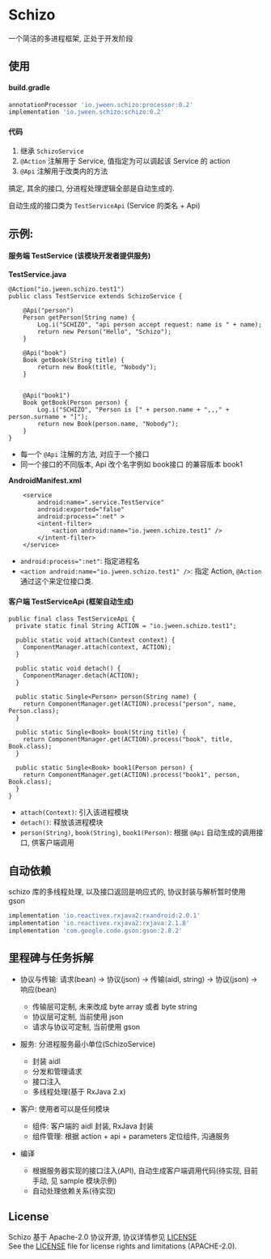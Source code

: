 # Schizo

一个简洁的多进程框架, 正处于开发阶段


## 使用

#### build.gradle

````groovy
annotationProcessor 'io.jween.schizo:processor:0.2'
implementation 'io.jween.schizo:schizo:0.2'
````

#### 代码

1. 继承 `SchizoService`
2. `@Action` 注解用于 Service, 值指定为可以调起该 Service 的 action
3. `@Api` 注解用于改类内的方法

搞定, 其余的接口, 分进程处理逻辑全部是自动生成的.

自动生成的接口类为 `TestServiceApi` (Service 的类名 + Api)

## 示例: 

#### 服务端 TestService (该模块开发者提供服务)

**TestService.java**

````
@Action("io.jween.schizo.test1")
public class TestService extends SchizoService {

    @Api("person")
    Person getPerson(String name) {
        Log.i("SCHIZO", "api person accept request: name is " + name);
        return new Person("Hello", "Schizo");
    }

    @Api("book")
    Book getBook(String title) {
        return new Book(title, "Nobody");
    }


    @Api("book1")
    Book getBook(Person person) {
        Log.i("SCHIZO", "Person is [" + person.name + ",,," + person.surname + "]");
        return new Book(person.name, "Nobody");
    }
}
````

* 每一个 `@Api` 注解的方法, 对应于一个接口
* 同一个接口的不同版本, Api 改个名字例如 book接口 的兼容版本 book1

**AndroidManifest.xml**

````
    <service
        android:name=".service.TestService"
        android:exported="false"
        android:process=":net" >
        <intent-filter>
            <action android:name="io.jween.schizo.test1" />
        </intent-filter>
    </service>
````

* `android:process=":net"`: 指定进程名
* `<action android:name="io.jween.schizo.test1" />`: 指定 Action, `@Action` 通过这个来定位接口类.

#### 客户端 TestServiceApi (框架自动生成)

````
public final class TestServiceApi {
  private static final String ACTION = "io.jween.schizo.test1";

  public static void attach(Context context) {
    ComponentManager.attach(context, ACTION);
  }

  public static void detach() {
    ComponentManager.detach(ACTION);
  }

  public static Single<Person> person(String name) {
    return ComponentManager.get(ACTION).process("person", name, Person.class);
  }

  public static Single<Book> book(String title) {
    return ComponentManager.get(ACTION).process("book", title, Book.class);
  }

  public static Single<Book> book1(Person person) {
    return ComponentManager.get(ACTION).process("book1", person, Book.class);
  }
}
````

* `attach(Context)`: 引入该进程模块
* `detach()`: 释放该进程模块
* `person(String)`, `book(String)`, `book1(Person)`: 根据 `@Api` 自动生成的调用接口, 供客户端调用

## 自动依赖

schizo 库的多线程处理, 以及接口返回是响应式的, 协议封装与解析暂时使用 gson

````groovy
implementation 'io.reactivex.rxjava2:rxandroid:2.0.1'
implementation 'io.reactivex.rxjava2:rxjava:2.1.8'
implementation 'com.google.code.gson:gson:2.8.2'
````
    
## 里程碑与任务拆解

+ 协议与传输: 请求(bean) -> 协议(json) -> 传输(aidl, string) -> 协议(json) -> 响应(bean)
    + 传输层可定制, 未来改成 byte array 或者 byte string
    + 协议层可定制, 当前使用 json
    + 请求与协议可定制, 当前使用 gson
+ 服务: 分进程服务最小单位(SchizoService)
    + 封装 aidl
    + 分发和管理请求
    + 接口注入
    + 多线程处理(基于 RxJava 2.x)
+ 客户: 使用者可以是任何模块
    + 组件: 客户端的 aidl 封装, RxJava 封装
    + 组件管理: 根据 action + api + parameters 定位组件, 沟通服务

+ 编译
    + 根据服务器实现的接口注入(API), 自动生成客户端调用代码(待实现, 目前手动, 见 sample 模块示例)
    + 自动处理依赖关系(待实现)


## License

Schizo 基于 Apache-2.0 协议开源, 协议详情参见 [LICENSE](LICENSE.md)     
See the [LICENSE](LICENSE.md) file for license rights and limitations (APACHE-2.0).   
